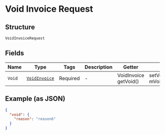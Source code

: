 
# Void Invoice Request

## Structure

`VoidInvoiceRequest`

## Fields

| Name | Type | Tags | Description | Getter | Setter |
|  --- | --- | --- | --- | --- | --- |
| `Void` | [`VoidInvoice`](../../doc/models/void-invoice.md) | Required | - | VoidInvoice getVoid() | setVoid(VoidInvoice mVoid) |

## Example (as JSON)

```json
{
  "void": {
    "reason": "reason6"
  }
}
```

